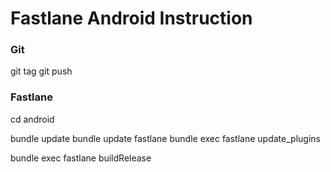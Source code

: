 # Fastlane Android Instruction

### Git
git tag <tag name>
git push

### Fastlane
cd android

bundle update
bundle update fastlane
bundle exec fastlane update_plugins

bundle exec fastlane buildRelease
